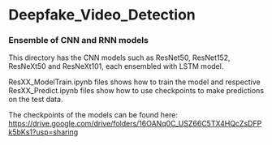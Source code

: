 # Deepfake_Video_Detection


### Ensemble of CNN and RNN models

This directory has the CNN models such as ResNet50, ResNet152, ResNeXt50 and ResNeXt101, each ensembled with LSTM model.

ResXX_ModelTrain.ipynb files shows how to train the model and respective ResXX_Predict.ipynb files show how to use checkpoints to make predictions on the test data.

The checkpoints of the models can be found here: https://drive.google.com/drive/folders/16OANq0C_USZ66C5TX4HQcZsDFPk5bKs1?usp=sharing
